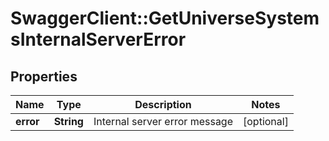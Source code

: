 # SwaggerClient::GetUniverseSystemsInternalServerError

## Properties
Name | Type | Description | Notes
------------ | ------------- | ------------- | -------------
**error** | **String** | Internal server error message | [optional] 


